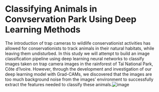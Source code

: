 # Classifying Animals in Convservation Park Using Deep Learning Methods
The introduction of trap cameras to wildlife conservationist activities has allowed for conservationists to track animals in their natural habitats, while leaving them undisturbed. In this study we will attempt to build an image classification pipeline using deep learning neural networks to classify images taken on trap camera images in the rainforest of Taï National Park, Côte d’Ivoire. However, through the development and investigation of our deep learning model with Grad-CAMs, we discovered that the images are too much background noise from the images’ environment to successfully extract the features needed to classify these animals.![image](https://github.com/natflint/ConservationImageClassification/assets/115076736/0138975f-57c8-42fd-a805-fddb6e526e57)
